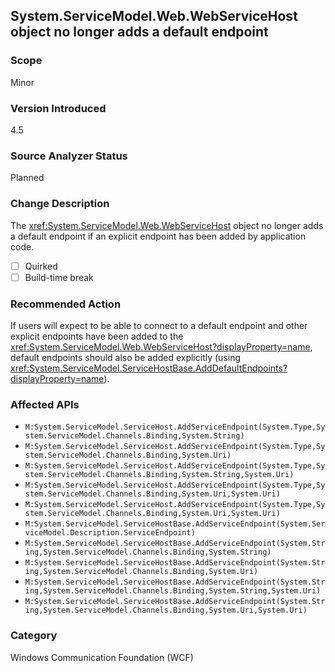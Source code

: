 ## System.ServiceModel.Web.WebServiceHost object no longer adds a default endpoint

### Scope
Minor

### Version Introduced
4.5

### Source Analyzer Status
Planned

### Change Description

The <xref:System.ServiceModel.Web.WebServiceHost>
object no longer adds a default endpoint if an explicit endpoint has been added
by application code.

- [ ] Quirked
- [ ] Build-time break

### Recommended Action

If users will expect to be able to connect to a default endpoint and other
explicit endpoints have been added to the
<xref:System.ServiceModel.Web.WebServiceHost?displayProperty=name>, default
endpoints should also be added explicitly (using <xref:System.ServiceModel.ServiceHostBase.AddDefaultEndpoints?displayProperty=name>).

### Affected APIs
* `M:System.ServiceModel.ServiceHost.AddServiceEndpoint(System.Type,System.ServiceModel.Channels.Binding,System.String)`
* `M:System.ServiceModel.ServiceHost.AddServiceEndpoint(System.Type,System.ServiceModel.Channels.Binding,System.Uri)`
* `M:System.ServiceModel.ServiceHost.AddServiceEndpoint(System.Type,System.ServiceModel.Channels.Binding,System.String,System.Uri)`
* `M:System.ServiceModel.ServiceHost.AddServiceEndpoint(System.Type,System.ServiceModel.Channels.Binding,System.Uri,System.Uri)`
* `M:System.ServiceModel.ServiceHost.AddServiceEndpoint(System.Type,System.ServiceModel.Channels.Binding,System.Uri,System.Uri)`
* `M:System.ServiceModel.ServiceHostBase.AddServiceEndpoint(System.ServiceModel.Description.ServiceEndpoint)`
* `M:System.ServiceModel.ServiceHostBase.AddServiceEndpoint(System.String,System.ServiceModel.Channels.Binding,System.String)`
* `M:System.ServiceModel.ServiceHostBase.AddServiceEndpoint(System.String,System.ServiceModel.Channels.Binding,System.Uri)`
* `M:System.ServiceModel.ServiceHostBase.AddServiceEndpoint(System.String,System.ServiceModel.Channels.Binding,System.String,System.Uri)`
* `M:System.ServiceModel.ServiceHostBase.AddServiceEndpoint(System.String,System.ServiceModel.Channels.Binding,System.Uri,System.Uri)`

### Category
Windows Communication Foundation (WCF)

<!--
    ### Notes
    If an explicit endpoint is added, then the expected default endpoint will not exist. An analyzer can look for explicit endpoints being added without a corresponding call to add default endpoints. A code fix is possible here, too, by just calling <xref:System.ServiceModel.ServiceHostBase.AddDefaultEndpoints?displayProperty=name>. Note, though, that this is probably just informational since it's often not something that needs fixed.

    Source analyzer status: Pri 2, Planned
-->

<!-- breaking change id: 30 -->
